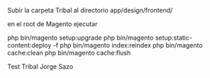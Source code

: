Subir la carpeta Tribal al directorio app/design/frontend/

en el root de Magento ejecutar

php bin/magento setup:upgrade
php bin/magento setup:static-content:deploy -f
php bin/magento index:reindex
php bin/magento cache:clean
php bin/magento cache:flush

Test Tribal
Jorge Sazo

